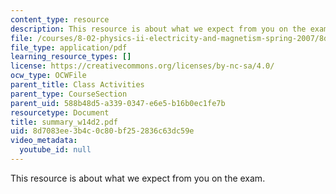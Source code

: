 ```yaml
---
content_type: resource
description: This resource is about what we expect from you on the exam.
file: /courses/8-02-physics-ii-electricity-and-magnetism-spring-2007/8d7083ee3b4c0c80bf252836c63dc59e_summary_w14d2.pdf
file_type: application/pdf
learning_resource_types: []
license: https://creativecommons.org/licenses/by-nc-sa/4.0/
ocw_type: OCWFile
parent_title: Class Activities
parent_type: CourseSection
parent_uid: 588b48d5-a339-0347-e6e5-b16b0ec1fe7b
resourcetype: Document
title: summary_w14d2.pdf
uid: 8d7083ee-3b4c-0c80-bf25-2836c63dc59e
video_metadata:
  youtube_id: null
---
```

This resource is about what we expect from you on the exam.